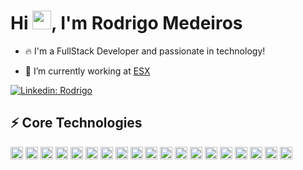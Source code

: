 <h1 align="left">Hi <img src="https://raw.githubusercontent.com/kaueMarques/kaueMarques/master/hi.gif" height="30px">, I'm Rodrigo Medeiros</h1>

- 🔥 I'm a FullStack Developer and passionate in technology!

- 🔭 I’m currently working at [ESX](https://www.esx.com.br/)

[![Linkedin: Rodrigo](https://img.shields.io/badge/-Linkedin-blue?style=flat-square&logo=Linkedin&logoColor=white&link=https://www.linkedin.com/in/rodmedeiros/)](https://www.linkedin.com/in/rodmedeiros/)

## ⚡ Core Technologies
<div>
<img src="https://cdn.jsdelivr.net/gh/devicons/devicon/icons/dotnetcore/dotnetcore-original.svg" width="20" height="20"/>
<img src="https://cdn.jsdelivr.net/gh/devicons/devicon/icons/csharp/csharp-plain.svg" width="20" height="20"/>
<img src="https://cdn.jsdelivr.net/gh/devicons/devicon/icons/nodejs/nodejs-plain.svg" width="20" height="20"/>
<img src="https://cdn.jsdelivr.net/gh/devicons/devicon/icons/javascript/javascript-original.svg" width="20" height="20"/>
<img src="https://cdn.jsdelivr.net/gh/devicons/devicon/icons/typescript/typescript-original.svg" width="20" height="20"/>
<img src="https://cdn.jsdelivr.net/gh/devicons/devicon/icons/html5/html5-plain-wordmark.svg" width="20" height="20"/>
<img src="https://cdn.jsdelivr.net/gh/devicons/devicon/icons/css3/css3-plain-wordmark.svg" width="20" height="20"/>
<img src="https://cdn.jsdelivr.net/gh/devicons/devicon/icons/sass/sass-original.svg" width="20" height="20"/>
<img src="https://cdn.jsdelivr.net/gh/devicons/devicon/icons/angularjs/angularjs-plain.svg" width="20" height="20"/>
<img src="https://cdn.jsdelivr.net/gh/devicons/devicon/icons/react/react-original.svg" width="20" height="20"/>
<img src="https://cdn.jsdelivr.net/gh/devicons/devicon/icons/bootstrap/bootstrap-original.svg" width="20" height="20"/>
<img src="https://cdn.jsdelivr.net/gh/devicons/devicon/icons/microsoftsqlserver/microsoftsqlserver-plain-wordmark.svg" width="20" height="20"/>
<img src="https://cdn.jsdelivr.net/gh/devicons/devicon/icons/postgresql/postgresql-original.svg" width="20" height="20"/>
<img src="https://cdn.jsdelivr.net/gh/devicons/devicon/icons/mongodb/mongodb-plain-wordmark.svg" width="20" height="20"/>
<img src="https://cdn.jsdelivr.net/gh/devicons/devicon/icons/redis/redis-original.svg" width="20" height="20"/>
<img src="https://cdn.jsdelivr.net/gh/devicons/devicon/icons/docker/docker-original.svg" width="20" height="20"/>
<img src="https://cdn.jsdelivr.net/gh/devicons/devicon/icons/azure/azure-original.svg" width="20" height="20"/>
<img src="https://cdn.jsdelivr.net/gh/devicons/devicon/icons/git/git-original.svg" width="20" height="20"/>
<img src="https://cdn.jsdelivr.net/gh/devicons/devicon/icons/jira/jira-original.svg" width="20" height="20"/>
</div>
